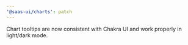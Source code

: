 ```yaml
---
'@saas-ui/charts': patch
---
```


Chart tooltips are now consistent with Chakra UI and work properly in light/dark mode.
